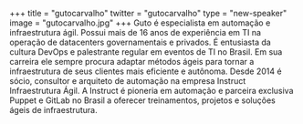 +++
title = "gutocarvalho"
twitter = "gutocarvalho"
type = "new-speaker"
image = "gutocarvalho.jpg"
+++
Guto é especialista em automação e infraestrutura ágil. Possui mais de 16 anos de experiência em TI na operação de datacenters governamentais e privados. É entusiasta da cultura DevOps e palestrante regular em eventos de TI no Brasil. Em sua carreira ele sempre procura adaptar métodos ágeis para tornar a infraestrutura de seus clientes mais eficiente e autônoma. Desde 2014 é sócio, consultor e arquiteto de automação na empresa Instruct Infraestrutura Ágil. A Instruct é pioneria em automação e parceira exclusiva Puppet e GitLab no Brasil a oferecer treinamentos, projetos e soluções ágeis de infraestrutura.